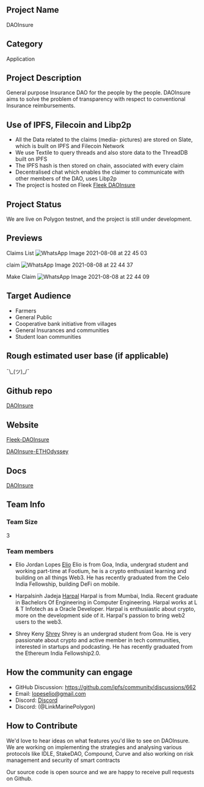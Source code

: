 ## Project Name <!-- Add your project name here with format "Project Name"-->
DAOInsure

## Category 
<!--developer tooling, application, wallet, infrastructure, etc-->
Application

## Project Description
<!--Describe your project in a few sentences. -->
General purpose Insurance DAO for the people by the people. DAOInsure aims to solve the problem of transparency with respect to conventional Insurance reimbursements.

## Use of IPFS, Filecoin and Libp2p
<!-- Describe how your project uses any or all of these technologies, and why. -->
- All the Data related to the claims (media- pictures) are stored on Slate, which is built on IPFS and Filecoin Network
- We use Textile to query threads and also store data to the ThreadDB built on IPFS
- The IPFS hash is then stored on chain, associated with every claim
- Decentralised chat which enables the claimer to communicate with other members of the DAO, uses Libp2p
- The project is hosted on Fleek [Fleek DAOInsure](https://daoinsure.on.fleek.co/)

## Project Status
<!--brainstorming, fundraising, under development, beta, shipped, etc-->
We are live on Polygon testnet, and the project is still under development.

## Previews
<!--Add some screenshots to give a preview of your product-->
Claims List
![WhatsApp Image 2021-08-08 at 22 45 03](https://user-images.githubusercontent.com/43913734/132837960-d7b28276-287e-4f8b-9c97-8bb196eb6b40.jpeg)

claim
![WhatsApp Image 2021-08-08 at 22 44 37](https://user-images.githubusercontent.com/43913734/132837981-da5b7e46-7779-409f-9b8d-8e33274150a5.jpeg)

Make Claim
![WhatsApp Image 2021-08-08 at 22 44 09](https://user-images.githubusercontent.com/43913734/132838007-2576892c-fb2f-4759-9427-fc5776aa2e9e.jpeg)


## Target Audience
<!--Describe who will be your project's users-->
- Farmers
- General Public 
- Cooperative bank initiative from villages
- General Insurances and communities
- Student loan communities

## Rough estimated user base (if applicable)
<!--How many users do you have right now?-->
¯\\\_(ツ)\_/¯

## Github repo
<!--Attach a link to your GitHub repo - open source is required - please make sure your repo has a license file and is licensed using MIT open source license! -->
[DAOInsure](https://github.com/DAOInsure/DAOInsure)

## Website
<!--Link your website if available-->
[Fleek-DAOInsure](https://daoinsure.on.fleek.co/)
<!--If you're applying for a Next Step grant, add the URL to your hackathon submission here also-->
[DAOInsure-ETHOdyssey](https://devfolio.co/submissions/daoinsure-1e0c)

## Docs
<!--Including a link to your project docs!-->
[DAOInsure](https://github.com/DAOInsure/DAOInsure)

## Team Info
<!-- Introduce your amazing team - how many team members are working on this project and who are they?-->


### Team Size  
3

### Team members  
- Elio Jordan Lopes [Elio](https://github.com/lopeselio)
Elio is from Goa, India, undergrad student and working part-time at Footium, he is a crypto enthusiast learning and building on all things Web3. He has recently graduated from the Celo India Fellowship, building DeFi on mobile.

- Harpalsinh Jadeja [Harpal](https://github.com/therealharpaljadeja)
Harpal is from Mumbai, India. Recent graduate in Bachelors Of Engineering in Computer Engineering. Harpal works at L & T Infotech as a Oracle Developer. Harpal is enthusiastic about crypto, more on the development side of it. Harpal's passion to bring web2 users to the web3.


- Shrey Keny [Shrey](https://github.com/shreykeny) 
Shrey is an undergrad student from Goa. He is very passionate about crypto and active member in tech communities, interested in startups and podcasting. He has recently graduated from the Ethereum India Fellowship2.0.

## How the community can engage
* GitHub Discussion: https://github.com/ipfs/community/discussions/662  
* Email: lopeselio@gmail.com   
* Discord: [Discord](https://discord.gg/kNGXVkDu) 
* Discord: (@LinkMarinePolygon) 

## How to Contribute
<!--How can the community contribute to your project?-->
We'd love to hear ideas on what features you'd like to see on DAOInsure. We are working on implementing the strategies and analysing various protocols like IDLE, StakeDAO, Compound, Curve and also working on risk management and security of smart contracts

Our source code is open source and we are happy to receive pull requests on Github.
